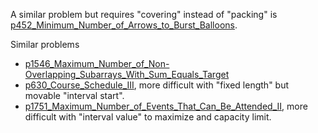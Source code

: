 A similar problem but requires "covering" instead of "packing" is [p452_Minimum_Number_of_Arrows_to_Burst_Balloons](https://github.com/genxium/Leetcode/tree/master/p452_Minimum_Number_of_Arrows_to_Burst_Balloons).

Similar problems
- [p1546_Maximum_Number_of_Non-Overlapping_Subarrays_With_Sum_Equals_Target](https://github.com/genxium/Leetcode/tree/master/p1546_Maximum_Number_of_Non-Overlapping_Subarrays_With_Sum_Equals_Target)
- [p630_Course_Schedule_III](https://github.com/genxium/Leetcode/tree/master/p630_Course_Schedule_III), more difficult with "fixed length" but movable "interval start". 
- [p1751_Maximum_Number_of_Events_That_Can_Be_Attended_II](https://github.com/genxium/Leetcode/tree/master/p1751_Maximum_Number_of_Events_That_Can_Be_Attended_II), more difficult with "interval value" to maximize and capacity limit.
